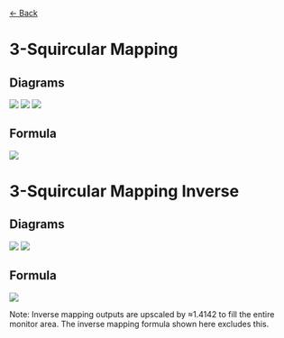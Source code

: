 [<- Back](https://github.com/Kuuuube/Circular_Area/blob/main/wiki/mappings_index.md#mappings-index)

# 3-Squircular Mapping

## Diagrams
![](https://raw.githubusercontent.com/Kuuuube/Circular_Area/main/wiki/images/mappings/square_3_squircular_mapping_circle_grid_thick_checkerboard.png)
![](https://raw.githubusercontent.com/Kuuuube/Circular_Area/main/wiki/images/mappings/square_3_squircular_mapping_square_grid_thick_checkerboard.png)
![](https://raw.githubusercontent.com/Kuuuube/Circular_Area/main/wiki/images/mappings/square_3_squircular_mapping_dot_grid_circle_rgb_gradient_circle.png)

## Formula
![](https://raw.githubusercontent.com/Kuuuube/Circular_Area/main/wiki/images/formulas/3_squircular_mapping_formula.png)




# 3-Squircular Mapping Inverse

## Diagrams
![](https://raw.githubusercontent.com/Kuuuube/Circular_Area/main/wiki/images/mappings/circle_3_squircular_mapping_square_grid_circle_thick_checkerboard.png)
![](https://raw.githubusercontent.com/Kuuuube/Circular_Area/main/wiki/images/mappings/circle_3_squircular_mapping_dot_grid_square_rgb_gradient.png)

## Formula
![](https://raw.githubusercontent.com/Kuuuube/Circular_Area/main/wiki/images/formulas/3_squircular_mapping_inverse_formula.png)

Note: Inverse mapping outputs are upscaled by ≈1.4142 to fill the entire monitor area. The inverse mapping formula shown here excludes this.